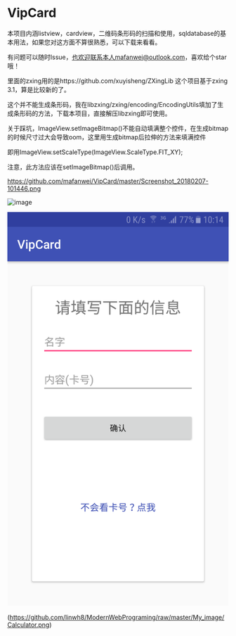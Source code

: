 # VipCard

本项目内涵listview，cardview，二维码条形码的扫描和使用，sqldatabase的基本用法，如果您对这方面不算很熟悉，可以下载来看看。

有问题可以随时Issue，也欢迎联系本人mafanwei@outlook.com，喜欢给个star哦！

里面的zxing用的是https://github.com/xuyisheng/ZXingLib 这个项目基于zxing 3.1，算是比较新的了。

这个并不能生成条形码，我在libzxing/zxing/encoding/EncodingUtils填加了生成条形码的方法，下载本项目，直接解压libzxing即可使用。

关于踩坑，ImageView.setImageBitmap()不能自动填满整个控件，在生成bitmap的时候尺寸过大会导致oom，这里用生成bitmap后拉伸的方法来填满控件

即用ImageView.setScaleType(ImageView.ScaleType.FIT_XY);

注意，此方法应该在setImageBitmap()后调用。

https://github.com/mafanwei/VipCard/master/Screenshot_20180207-101446.png

![image](https://github.com/ButBueatiful/dotvim/raw/master/screenshots/vim-screenshot.jpg)

![image](https://github.com/mafanwei/VipCard/raw/master/Screenshot_20180207-101446.png)

(https://github.com/linwh8/ModernWebPrograming/raw/master/My_image/Calculator.png)




